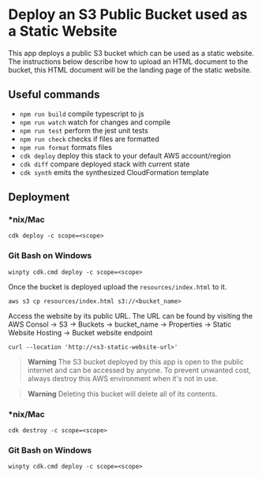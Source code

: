 # Deploy an S3 Public Bucket used as a Static Website

This app deploys a public S3 bucket which can be used as a static website. The instructions below describe how to upload an HTML document to the bucket, this HTML document will be the landing page of the static website.

## Useful commands

- `npm run build` compile typescript to js
- `npm run watch` watch for changes and compile
- `npm run test` perform the jest unit tests
- `npm run check` checks if files are formatted
- `npm run format` formats files
- `cdk deploy` deploy this stack to your default AWS account/region
- `cdk diff` compare deployed stack with current state
- `cdk synth` emits the synthesized CloudFormation template

## Deployment

### *nix/Mac

`cdk deploy -c scope=<scope>`

### Git Bash on Windows

`winpty cdk.cmd deploy -c scope=<scope>`

Once the bucket is deployed upload the `resources/index.html` to it.

`aws s3 cp resources/index.html s3://<bucket_name>`

Access the website by its public URL. The URL can be found by visiting the AWS Consol -> S3 -> Buckets -> bucket_name -> Properties -> Static Website Hosting -> Bucket website endpoint

`curl --location 'http://<s3-static-website-url>'`

> **Warning** The S3 bucket deployed by this app is open to the public internet and can be accessed by anyone. To prevent unwanted cost, always destroy this AWS environment when it's not in use.

> **Warning** Deleting this bucket will delete all of its contents.

### *nix/Mac

`cdk destroy -c scope=<scope>`

### Git Bash on Windows

`winpty cdk.cmd deploy -c scope=<scope>`
